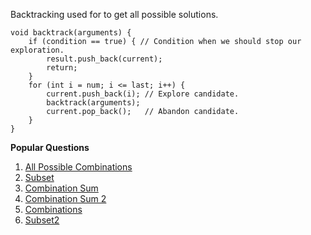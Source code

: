 
Backtracking used for to get all possible solutions.

```
void backtrack(arguments) {
	if (condition == true) { // Condition when we should stop our exploration.
		result.push_back(current);
		return;
	}
	for (int i = num; i <= last; i++) {
		current.push_back(i); // Explore candidate.
		backtrack(arguments);
		current.pop_back();   // Abandon candidate.
	}
}
```
**Popular Questions**

 1. [All Possible Combinations](https://www.interviewbit.com/problems/all-possible-combinations/)
 2. [Subset](https://www.interviewbit.com/problems/subset/)
 3. [Combination Sum](https://www.interviewbit.com/problems/combination-sum/)
 4. [Combination Sum 2](https://www.interviewbit.com/problems/combination-sum-ii/)
 5. [Combinations](https://www.interviewbit.com/problems/combinations/)
 6. [Subset2](https://www.interviewbit.com/problems/subsets-ii/)
